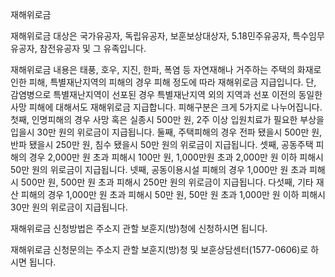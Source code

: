 재해위로금

재해위로금 대상은 국가유공자, 독립유공자, 보훈보상대상자, 5.18민주유공자, 특수임무유공자, 참전유공자 및 그 유족입니다.

재해위로금 내용은 태풍, 호우, 지진, 한파, 폭염 등 자연재해나 거주하는 주택의 화재로 인한 피해, 특별재난지역의 피해의 경우 피해 정도에 따라 재해위로금 지급입니다. 단, 감염병으로 특별재난지역이 선포된 경우 특별재난지역 외의 지역과 선포 이전의 동일한 사망 피해에 대해서도 재해위로금 지급합니다. 피해구분은 크게 5가지로 나누어집니다.
첫째, 인명피해의 경우 사망 혹은 실종시 500만 원, 2주 이상 입원치료가 필요한 부상을 입을시 30만 원의 위로금이 지급됩니다.
둘째, 주택피해의 경우 전파 됐을시 500만 원, 반파 됐을시 250만 원, 침수 됐을시 50만 원의 위로금이 지급됩니다.
셋째, 공동주택 피해의 경우 2,000만 원 초과 피해시 100만 원, 1,000만원 초과 2,000만 원 이하 피해시 50만 원의 위로금이 지급됩니다.
넷째, 공동이용시설 피해의 경우 1,000만 원 초과 피해시 500만 원, 500만 원 초과 피해시 250만 원의 위로금이 지급됩니다.
다섯째, 기타 재산 피해의 경우 1,000만 원 초과 피해시 50만 원, 50만 원 초과 1,000만 원 이하 피해시 30만 원의 위로금이 지급됩니다. 

재해위로금 신청방법은 주소지 관할 보훈지(방)청에 신청하시면 됩니다.

재해위로금 신청문의는 주소지 관할 보훈지(방)청 및 보훈상담센터(1577-0606)로 하시면 됩니다.